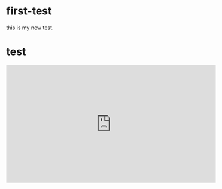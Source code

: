 # first-test
this is my new test.

# test

<iframe width="560" height="315" src="https://www.youtube.com/embed/aLv31z8OrAs?si=ZBzOK_v7ygApxjOl" title="YouTube video player" frameborder="0" allow="accelerometer; autoplay; clipboard-write; encrypted-media; gyroscope; picture-in-picture; web-share" referrerpolicy="strict-origin-when-cross-origin" allowfullscreen></iframe>
